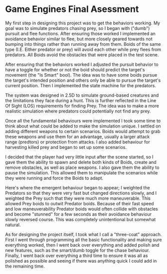 # Game Engines Final Asessment

My first step in designing this project was to get the behaviors working. My goal was to simulate predators chasing prey, so I began with ("dumb") pursuit and flee functions. After ensuring those worked I implemented an avoidance behavior similar to flee, but more closely geared towards not bumping into things rather than running away from them. Boids of the same type (I.E. Either predator or prey) will avoid each other while prey flees from predators. All Boids avoid the obstacles that were placed in the test scene.

After ensuring that the behaviors worked I adjusted the pursuit behavior to have a toggle for whether or not the boid should predict the target's movement (the "Is Smart" bool). The idea was to have some boids pursue the target's intended position and others only be able to pursue the target's current position. Then I implemented the state machine for the predators.

The system was designed in 2.5D to simulate ground-based creatures and the limitations they face during a hunt. This is further reflected in the Line Of Sight (LOS) requirements for finding Prey. The idea was to make a more realistic simulation where predators could potentially not find any prey.

Once all the fundamental behaviours were implemented I took some time to think about what could be added to make the simulation unique. I settled on adding different weapons to certain scenarios. Boids would attempt to grab these weapons and use them for an advantage, usually a larger attack range (predtors) or protection from attacks. I also added behaviour for harvesting killed prey and began to set up some scenarios.

I decided that the player had very little input after the scene started, so I gave them the ability to spawn and delete both kinds of Boids, create and remove obstacles, as well as place weapons. I also gave them the ability to pause the simulation. This allowed them to manipulate the scenarios while they were running and force the Boids to adapt.

Here's where the emergent behaviour began to appear; I weighted the Predators so that they were very fast but changed directions slowly, and I weighted the Prey such that they were much more maneuverable. This allowed Prey boids to outwit Predator boids. Because of their fast speed and low maneuverability Predator boids would often collide with obstacles and become "stunned" for a few seconds as their avoidance behaviour slowly reversed course. This was completely unintentional but somewhat natural.

As for designing the project itself, I took what I call a "three-coat" approach. First I went through programming all the basic functionality and making sure everything worked, then I went back over everything and added polish and new features, such as the smart/dumb toggle for the chase behaviour. Finally, I went back over everything a third time to ensure it was all as polished as possible and seeing if there was anything quick I could add in the remaining time.
